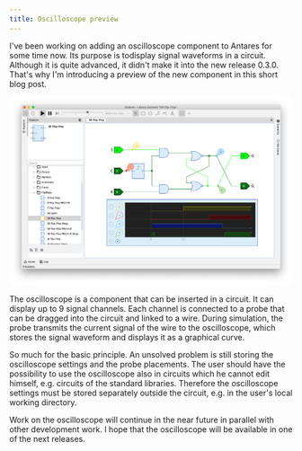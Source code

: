 ```yaml
---
title: Oscilloscope preview
---
```


I've been working on adding an oscilloscope component to Antares for some time now.
Its purpose is todisplay signal waveforms in a circuit. Although it is quite advanced,
it didn't make it into the new release 0.3.0. That's why I'm introducing a preview of the
new component in this short blog post.

![Oscilloscope](/assets/images/posts/oscilloscope-preview.png)

The oscilloscope is a component that can be inserted in a circuit.  It can display up to 9 signal channels. Each channel is connected to a probe that can be dragged into the circuit and linked to a wire. During simulation, the probe transmits the current signal of the wire to the oscilloscope, which stores the signal waveform and displays it as a graphical curve.

So much for the basic principle. An unsolved problem is still storing the oscilloscope settings and the probe placements. The user should have the possibility to use the oscilloscope also in circuits which he cannot edit himself, e.g. circuits of the standard libraries. Therefore the oscilloscope settings must be stored separately outside the circuit, e.g. in the user's local working directory.

Work on the oscilloscope will continue in the near future in parallel with other development work. I hope that the oscilloscope will be available in one of the next releases.
